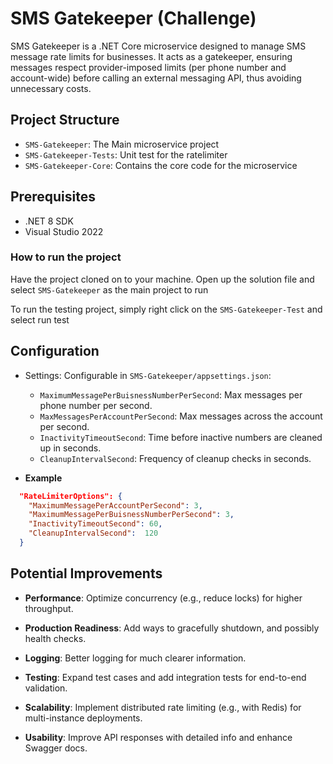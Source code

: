 # SMS Gatekeeper (Challenge)

SMS Gatekeeper is a .NET Core microservice designed to manage SMS message rate limits for businesses. It acts as a gatekeeper, ensuring messages respect provider-imposed limits (per phone number and account-wide) before calling an external messaging API, thus avoiding unnecessary costs.

## Project Structure
* `SMS-Gatekeeper`: The Main microservice project
* `SMS-Gatekeeper-Tests`: Unit test for the ratelimiter
* `SMS-Gatekeeper-Core`: Contains the core code for the microservice

## Prerequisites
* .NET 8 SDK
* Visual Studio 2022

### How to run the project
Have the project cloned on to your machine. Open up the solution file and select `SMS-Gatekeeper` as the main project to run

To run the testing project, simply right click on the `SMS-Gatekeeper-Test` and select run test

## Configuration
- Settings: Configurable in `SMS-Gatekeeper/appsettings.json`:
    - `MaximumMessagePerBuisnessNumberPerSecond`: Max messages per phone number per second.
    - `MaxMessagesPerAccountPerSecond`: Max messages across the account per second.
    - `InactivityTimeoutSecond`: Time before inactive numbers are cleaned up in seconds.
    - `CleanupIntervalSecond`: Frequency of cleanup checks in seconds.

- **Example**
```json
  "RateLimiterOptions": {
    "MaximumMessagePerAccountPerSecond": 3,
    "MaximumMessagePerBuisnessNumberPerSecond": 3,
    "InactivityTimeoutSecond": 60,
    "CleanupIntervalSecond":  120
  }
```

## Potential Improvements 
-   **Performance**: Optimize concurrency (e.g., reduce locks) for higher throughput.
  
-   **Production Readiness**: Add ways to gracefully shutdown, and possibly health checks.
  
-   **Logging**: Better logging for much clearer information.
  
-   **Testing**: Expand test cases and add integration tests for end-to-end validation.
  
-   **Scalability**: Implement distributed rate limiting (e.g., with Redis) for multi-instance deployments.
  
-   **Usability**: Improve API responses with detailed info and enhance Swagger docs.